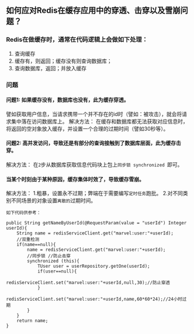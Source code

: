 ## 如何应对Redis在缓存应用中的穿透、击穿以及雪崩问题？

### Redis在做缓存时，通常在代码逻辑上会做如下处理：

1. 查询缓存
2. 缓存有，则返回；缓存没有则查询数据库；
3. 查询数据库，返回；并放入缓存

### 问题
#### 问题1: 如果缓存没有，数据库也没有，此为缓存穿透。

譬如获取用户信息，当请求携带一个并不存在的id时（譬如：被攻击），就会将请求集中落在访问数据库上。
解决方法：
在缓存和数据库都无法获取对应信息时，将返回的空对象放入缓存，并设置一个合理的过期时间（譬如30秒等）。

#### 问题2: 高并发访问，导致还是有部分的查询接触到了数据库层面，此为缓存击穿。

解决方法：
在`2`步从数据库获取信息代码块上包上`同步锁 synchronized `即可。

#### 当某个时刻由于某种原因，缓存集体时效了，导致缓存雪崩。
解决方法：
1.粗暴，设置永不过期；弊端在于需要编写`定时任务`跑批。
2.对不同类别不同场景的对象设置`离散的`过期时间。

`如下代码供参考：`
```
public String getNameByUserId(@RequestParam(value = "userId") Integer userId){
    String name = redisServiceClient.get("marvel:user:"+userId);
    //双重检测
    if(name==null){
        name = redisServiceClient.get("marvel:user:"+userId);
        //同步锁 //防止击穿
        synchronized (this){
            TUser user = userRepository.getOne(userId);
            if(user==null){
                redisServiceClient.set("marvel:user:"+userId,null,30);//防止穿透
            }
            redisServiceClient.set("marvel:user:"+userId,name,60*60*24);//24小时过期
        }
    }
    return name;
}
```
